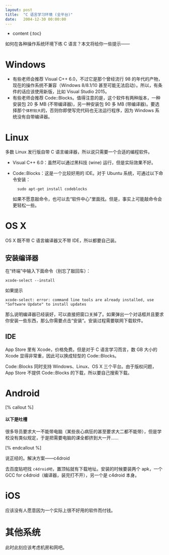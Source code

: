 ```yaml
---
layout: post
title:  "C 语言学习环境 (全平台)"
date:   2004-12-30 00:00:00
---
```

* content
{:toc}

如何在各种操作系统环境下练 C 语言？本文将给你一些提示——

# Windows

* 有些老师会推荐 Visual C++ 6.0，不过它是那个曾经流行 98 的年代的产物，现在的操作系统不兼容（Windows 8/8.1/10 甚至可能无法启动）。所以，有条件的话应该使用新版，比如 Visual Studio 2015。
* 有些老师会推荐 Code::Blocks。值得注意的是，这个软件有两种版本，一种安装包 20 多 MB (不带编译器)，另一种安装包 90 多 MB (带编译器)。要选择那个`体积较大`的，否则你即使写完代码也无法运行程序，因为 Windows 系统没有自带编译器。

# Linux

多数 Linux 发行版自带 C 语言编译器，所以说只需要一个合适的编程软件。

* Visual C++ 6.0：虽然可以通过黑科技 (wine) 运行，但是实际效果不好。
* Code::Blocks：这是一个比较好用的 IDE。对于 Ubuntu 系统，可通过以下命令安装：

		sudo apt-get install codeblocks

	如果不愿意敲命令，也可以去“软件中心”里面找。但是，事实上可能敲命令会更轻松一些。

# OS X

OS X 既不带 C 语言编译器又不带 IDE，所以都要自己装。

## 安装编译器

在“终端”中输入下面命令（别忘了敲回车）：

	xcode-select --install

如果提示

	xcode-select: error: command line tools are already installed, use "Software Update" to install updates

那么说明编译器已经装好，可以直接把窗口关掉了。如果弹出一个对话框并且要求你安装一些东西，那么你需要点击“安装”。安装过程需要联网下载软件。

## IDE

App Store 里有 Xcode，价格免费。但是对于 C 语言学习而言，数 GB 大小的 Xcode 显得非常重，因此可以换成轻型的 Code::Blocks。

Code::Blocks 同时支持 Windows、Linux、OS X 三个平台。由于版权问题，App Store 不提供 Code::Blocks 的下载，所以要自己搜索下载。

# Android

[% callout %]

#### 以下是吐槽

很多导员要求大一不能带电脑（某些丧心病狂的甚至要求大二都不能带），但是学校没有类似规定，于是把需要电脑的课全都挤到大一开……

[% endcallout %]

说正经的。解决方案——c4droid

去百度贴吧找 `c4droid吧`，置顶帖就有下载地址。安装的时候要装两个 apk，一个 GCC for c4droid（编译器，装完打不开），另一个是 c4droid 本身。

# iOS

应该没有人愿意因为一个实际上很不好用的软件而付钱。

# 其他系统

此时此刻应该考虑机房和网吧。
